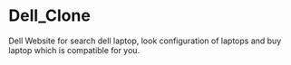 # Dell_Clone
Dell Website for search dell laptop, look configuration of laptops and buy laptop which is compatible for you.
